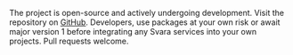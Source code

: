 The project is open-source and actively undergoing development. Visit the repository on [GitHub](https://github.com/ryantoddgarza/svara). Developers, use packages at your own risk or await major version 1 before integrating any Svara services into your own projects. Pull requests welcome.
